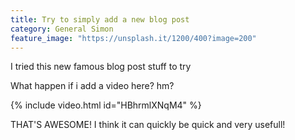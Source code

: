```yaml
---
title: Try to simply add a new blog post
category: General Simon
feature_image: "https://unsplash.it/1200/400?image=200"
---
```


I tried this new famous blog post stuff to try

What happen if i add a video here? hm?

{% include video.html id="HBhrmlXNqM4" %}

<!-- more -->
THAT'S AWESOME! I think it can quickly be quick and very usefull!
#
